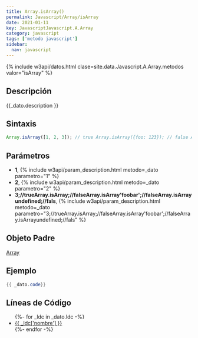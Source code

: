 ```yaml
---
title: Array.isArray()
permalink: Javascript/Array/isArray
date: 2021-01-11
key: JavascriptJavascript.A.Array
category: javascript
tags: ['metodo javascript']
sidebar: 
  nav: javascript
---
```


{% include w3api/datos.html clase=site.data.Javascript.A.Array.metodos valor="isArray" %}

## Descripción
{{_dato.description }}

## Sintaxis
~~~javascript
Array.isArray([1, 2, 3]); // true Array.isArray({foo: 123}); // false Array.isArray('foobar'); // false Array.isArray(undefined); // false
~~~

## Parámetros
* **1**,  {% include w3api/param_description.html metodo=_dato parametro="1" %}
* **2**,  {% include w3api/param_description.html metodo=_dato parametro="2" %}
* **3;//trueArray.isArray;//falseArray.isArray&#x27;foobar&#x27;;//falseArray.isArrayundefined;//fals**,  {% include w3api/param_description.html metodo=_dato parametro="3;//trueArray.isArray;//falseArray.isArray'foobar';//falseArray.isArrayundefined;//fals" %}

## Objeto Padre
[Array](/javascript/Array/)

## Ejemplo
~~~java
{{ _dato.code}}
~~~

## Líneas de Código
<ul>
{%- for _ldc in _dato.ldc -%}
   <li>
       <a href="{{_ldc['url'] }}">{{ _ldc['nombre'] }}</a>
   </li>
{%- endfor -%}
</ul>
